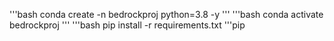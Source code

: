 '''bash
conda create -n bedrockproj python=3.8 -y
'''
'''bash
conda activate bedrockproj
'''
'''bash
pip install -r requirements.txt
'''pip